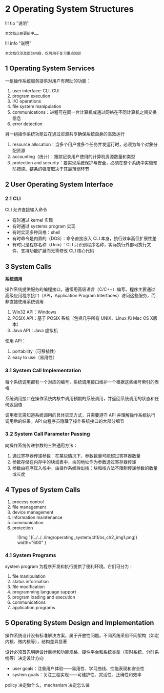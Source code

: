 # 2 Operating System Structures

!!! tip "说明"

    本文档正在更新中……

!!! info "说明"

    本文档仅涉及部分内容，仅可用于复习重点知识

## 1 Operating System Services

一组操作系统服务提供对用户有帮助的功能：

1. user interface: CLI, GUI
2. program execution
3. I/O operations
4. file system manipulation
5. communications：进程可在同一台计算机或通过网络在不同计算机之间交换信息
6. error detection

另一组操作系统功能旨在通过资源共享确保系统自身的高效运行

1. resource allocation：当多个用户或多个任务并发运行时，必须为每个对象分配资源
2. accounting（统计）：跟踪记录用户使用的计算机资源数量和类型
3. protection and security：要实现系统保护与安全，必须在整个系统中实施预防措施。链条的强度取决于其最薄弱环节

## 2 User Operating System Interface

### 2.1 CLI

CLI 允许直接输入命令

- 有时通过 kernel 实现
- 有时通过 systems program 实现
- 有时实现多种风格：shell
- 有时命令是内置的（DOS）：命令直接嵌入 CLI 本身，执行效率高但扩展性差
- 有时只是程序名称（Unix）：CLI 只识别程序名称，实际执行外部可执行文件，支持功能扩展而无需修改 CLI 核心代码

## 3 System Calls

**系统调用**

操作系统提供服务的编程接口，通常用高级语言（C/C++）编写。程序主要通过高级应用程序接口（API，Application Program Interfaces）访问这些服务，而非直接使用系统调用

1. Win32 API：Windows
2. POSIX API：基于 POSIX 系统（包括几乎所有 UNIX、Linux 和 Mac OS X版本）
3. Java API：Java 虚拟机

使用 API：

1. portability（可移植性）
2. easy to use（易用性）

### 3.1 System Call Implementation

每个系统调用都有一个对应的编号，系统调用接口维护一个根据这些编号索引的表格

系统调用接口在操作系统内核中调用预期的系统调用，并返回系统调用的状态和任何返回值

调用者无需知道系统调用的具体实现方式，只需要遵守 API 并理解操作系统执行调用后的结果。API 向程序员隐藏了操作系统接口的大部分细节

### 3.2 System Call Parameter Passing

向操作系统传递参数的三种通用方法：

1. 通过寄存器传递参数：在某些情况下，参数数量可能超过寄存器数量
2. 参数存储在内存中的块或表中，块的地址作为参数通过寄存器传递
3. 参数由程序压入栈中，由操作系统弹出栈：块和栈方法不限制传递参数的数量或长度

## 4 Types of System Calls

1. process control
2. file management
3. device management
4. information maintenance
5. communication
6. protection

<figure markdown="span">
  ![Img 1](../../../img/operating_system/ch1/os_ch2_img1.png){ width="600" }
</figure>

### 4.1 System Programs

system program 为程序开发和执行提供了便利环境。它们可分为：

1. file manipulation
2. status information
3. file modification
4. programming language support
5. program loading and execution
6. communications
7. application programs

## 5 Operating System Design and Implementation

操作系统设计没有标准解决方案，属于开放性问题。不同系统采用不同架构（如宏内核、微内核等），结构差异显著

设计必须首先明确设计目标和功能规格，硬件平台和系统类型（实时系统、分时系统等）决定设计方向

- user goals：注重用户体验——易用性、学习曲线、性能表现和安全性
- system goals：关注工程实现——可维护性、灵活性、正确性和效率

policy 决定做什么，mechanism 决定怎么做